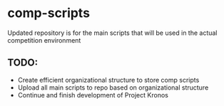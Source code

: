 # comp-scripts
Updated repository is for the main scripts that will be used in the actual competition environment

## TODO:
- Create efficient organizational structure to store comp scripts
- Upload all main scripts to repo based on organizational structure
- Continue and finish development of Project Kronos
